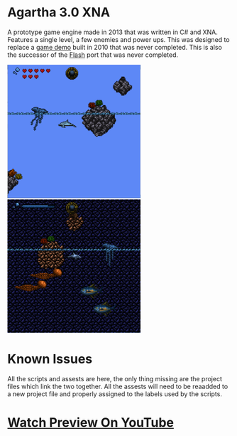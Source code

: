 # Agartha 3.0 XNA

A prototype game engine made in 2013 that was written in C# and XNA. Features a single level, a few enemies and power ups. This was designed to replace a [game demo](https://github.com/JohnnyLdeAlba/agartha-html5) built in 2010 that was never completed. This is also the successor of the [Flash](https://github.com/JohnnyLdeAlba/agartha-flash) port that was never completed.

<img style="height: 300px;" src="https://raw.githubusercontent.com/JohnnyLdeAlba/agartha-xna/main/agartha-xna-light.png" /> <img style="height: 300px;" src="https://raw.githubusercontent.com/JohnnyLdeAlba/agartha-xna/main/agartha-xna-dark.png" />

# Known Issues

All the scripts and assests are here, the only thing missing are the project files which link the two together. All the assests will need to be reaadded to a new project file and properly assigned to the labels used by the scripts.

# [Watch Preview On YouTube](https://www.youtube.com/watch?v=vGH4h8ZZ8ZE)
